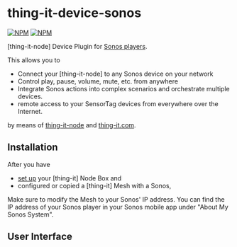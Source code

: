 # thing-it-device-sonos

[![NPM](https://nodei.co/npm/thing-it-device-sonos.png)](https://nodei.co/npm/thing-it-device-sonos/)
[![NPM](https://nodei.co/npm-dl/thing-it-device-sonos.png)](https://nodei.co/npm/thing-it-device-sonos/)

[thing-it-node] Device Plugin for [Sonos players](www.sonos.com).

This allows you to

* Connect your [thing-it-node] to any Sonos device on your network
* Control play, pause, volume, mute, etc. from anywhere
* Integrate Sonos actions into complex scenarios and orchestrate multiple devices.
* remote access to your SensorTag devices from everywhere over the Internet.

by means of [thing-it-node](https://github.com/marcgille/thing-it-node) and [thing-it.com](http://www.thing-it.com).

## Installation

After you have

* [set up](http://www.thing-it.com/thing-it/index.html?document=gettingStarted#/documentationPanel) your [thing-it] Node Box and
* configured or copied a [thing-it] Mesh with a Sonos,

Make sure to modify the Mesh to your Sonos' IP address. You can find the IP address of your Sonos player in your Sonos
mobile app under "About My Sonos System".

## User Interface

